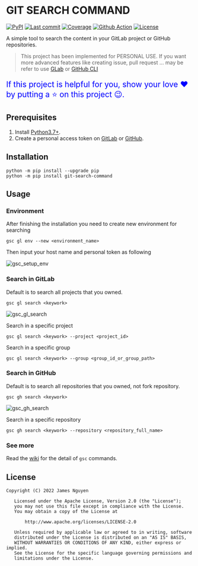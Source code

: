# GIT SEARCH COMMAND

[![PyPI](https://img.shields.io/pypi/v/git-search-command?label=PyPi&logo=pypi&logoColor=white)](https://pypi.org/project/git-search-command/)
[![Last commit](https://img.shields.io/github/last-commit/jamesnguyen46/git-search-command?label=Last%20Commit&logo=github&logoColor=white&color=yellow)](https://github.com/jamesnguyen46/git-search-command/commits/)
[![Coverage](https://img.shields.io/codecov/c/github/jamesnguyen46/git-search-command?token=HO0BAT95VI&label=Coverage&logo=codecov&logoColor=white)](https://codecov.io/gh/jamesnguyen46/git-search-command)
[![Github Action](https://img.shields.io/github/workflow/status/jamesnguyen46/git-search-command/Push%20&%20Pull%20Request?label=CI&logo=github-actions&logoColor=white)](https://github.com/jamesnguyen46/git-search-command/actions/workflows/push_pull_request.yml)
[![License](https://img.shields.io/badge/license-Apache-orange?label=License&logo=apache&logoColor=white)](https://github.com/jamesnguyen46/git-search-command/blob/main/LICENSE)

A simple tool to search the content in your GitLab project or GitHub repositories.

> This project has been implemented for PERSONAL USE. If you want more advanced features like creating issue, pull request ... may be refer to use [GLab](https://gitlab.com/gitlab-org/cli) or [GitHub CLI](https://github.com/cli/cli)

<p style="font-size:150%; color:blue;">If this project is helpful for you, show your love ❤️ by putting a ⭐ on this project 😉.</p>

## Prerequisites

1. Install [Python3.7+](https://www.python.org/downloads/).
2. Create a personal access token on [GitLab](https://docs.gitlab.com/ee/user/project/settings/project_access_tokens.html) or [GitHub](https://docs.github.com/en/authentication/keeping-your-account-and-data-secure/creating-a-personal-access-token).

## Installation

```
python -m pip install --upgrade pip
python -m pip install git-search-command
```

## Usage

### Environment

After finishing the installation you need to create new environment for searching

```
gsc gl env --new <environment_name>
```

Then input your host name and personal token as following

![gsc_setup_env](https://user-images.githubusercontent.com/9126025/205210447-517c3fcc-6b5b-4d39-8c4d-aa89e1dc7ecc.gif)

### Search in GitLab

Default is to search all projects that you owned.

```
gsc gl search <keywork>
```

![gsc_gl_search](https://user-images.githubusercontent.com/9126025/205210438-274af890-4dc3-498b-8cc0-a01621d275ab.gif)

Search in a specific project

```
gsc gl search <keywork> --project <project_id>
```

Search in a specific group

```
gsc gl search <keywork> --group <group_id_or_group_path>
```

### Search in GitHub

Default is to search all repositories that you owned, not fork repository.

```
gsc gh search <keywork>
```

![gsc_gh_search](https://user-images.githubusercontent.com/9126025/205210430-1d495ebf-1538-413e-b3af-a60aeb144603.gif)

Search in a specific repository

```
gsc gh search <keywork> --repository <repository_full_name>
```

### See more

Read the [wiki](https://github.com/jamesnguyen46/git-search-command/wiki) for the detail of `gsc` commands.

## License

```
Copyright (C) 2022 James Nguyen

   Licensed under the Apache License, Version 2.0 (the "License");
   you may not use this file except in compliance with the License.
   You may obtain a copy of the License at

       http://www.apache.org/licenses/LICENSE-2.0

   Unless required by applicable law or agreed to in writing, software
   distributed under the License is distributed on an "AS IS" BASIS,
   WITHOUT WARRANTIES OR CONDITIONS OF ANY KIND, either express or implied.
   See the License for the specific language governing permissions and
   limitations under the License.
```
